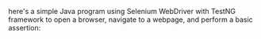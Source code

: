 here's a simple Java program using Selenium WebDriver with TestNG framework to open a browser, navigate to a webpage, and perform a basic assertion:
